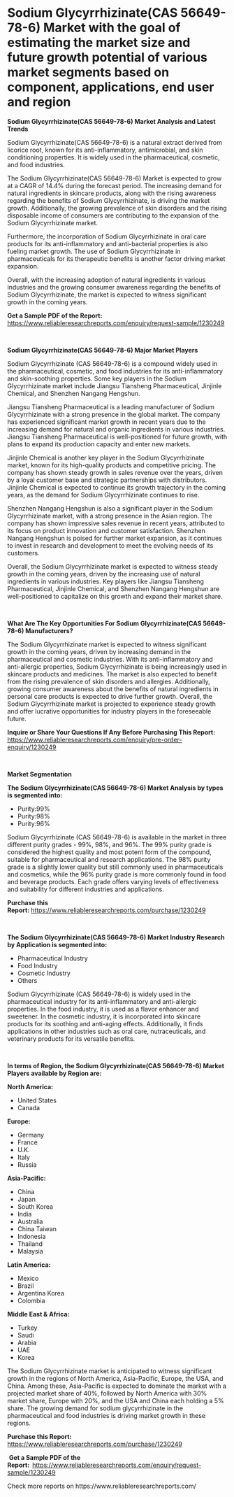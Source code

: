 <p><h1>Sodium Glycyrrhizinate(CAS 56649-78-6) Market with the goal of estimating the market size and future growth potential of various market segments based on component, applications, end user and region</h1></p><p><strong>Sodium Glycyrrhizinate(CAS 56649-78-6) Market Analysis and Latest Trends</strong></p>
<p><p>Sodium Glycyrrhizinate(CAS 56649-78-6) is a natural extract derived from licorice root, known for its anti-inflammatory, antimicrobial, and skin conditioning properties. It is widely used in the pharmaceutical, cosmetic, and food industries.</p><p>The Sodium Glycyrrhizinate(CAS 56649-78-6) Market is expected to grow at a CAGR of 14.4% during the forecast period. The increasing demand for natural ingredients in skincare products, along with the rising awareness regarding the benefits of Sodium Glycyrrhizinate, is driving the market growth. Additionally, the growing prevalence of skin disorders and the rising disposable income of consumers are contributing to the expansion of the Sodium Glycyrrhizinate market.</p><p>Furthermore, the incorporation of Sodium Glycyrrhizinate in oral care products for its anti-inflammatory and anti-bacterial properties is also fueling market growth. The use of Sodium Glycyrrhizinate in pharmaceuticals for its therapeutic benefits is another factor driving market expansion.</p><p>Overall, with the increasing adoption of natural ingredients in various industries and the growing consumer awareness regarding the benefits of Sodium Glycyrrhizinate, the market is expected to witness significant growth in the coming years.</p></p>
<p><strong>Get a Sample PDF of the Report:&nbsp;</strong> <a href="https://www.reliableresearchreports.com/enquiry/request-sample/1230249">https://www.reliableresearchreports.com/enquiry/request-sample/1230249</a></p>
<p>&nbsp;</p>
<p><strong>Sodium Glycyrrhizinate(CAS 56649-78-6) Major Market Players</strong></p>
<p><p>Sodium Glycyrrhizinate (CAS 56649-78-6) is a compound widely used in the pharmaceutical, cosmetic, and food industries for its anti-inflammatory and skin-soothing properties. Some key players in the Sodium Glycyrrhizinate market include Jiangsu Tiansheng Pharmaceutical, Jinjinle Chemical, and Shenzhen Nangang Hengshun.</p><p>Jiangsu Tiansheng Pharmaceutical is a leading manufacturer of Sodium Glycyrrhizinate with a strong presence in the global market. The company has experienced significant market growth in recent years due to the increasing demand for natural and organic ingredients in various industries. Jiangsu Tiansheng Pharmaceutical is well-positioned for future growth, with plans to expand its production capacity and enter new markets.</p><p>Jinjinle Chemical is another key player in the Sodium Glycyrrhizinate market, known for its high-quality products and competitive pricing. The company has shown steady growth in sales revenue over the years, driven by a loyal customer base and strategic partnerships with distributors. Jinjinle Chemical is expected to continue its growth trajectory in the coming years, as the demand for Sodium Glycyrrhizinate continues to rise.</p><p>Shenzhen Nangang Hengshun is also a significant player in the Sodium Glycyrrhizinate market, with a strong presence in the Asian region. The company has shown impressive sales revenue in recent years, attributed to its focus on product innovation and customer satisfaction. Shenzhen Nangang Hengshun is poised for further market expansion, as it continues to invest in research and development to meet the evolving needs of its customers.</p><p>Overall, the Sodium Glycyrrhizinate market is expected to witness steady growth in the coming years, driven by the increasing use of natural ingredients in various industries. Key players like Jiangsu Tiansheng Pharmaceutical, Jinjinle Chemical, and Shenzhen Nangang Hengshun are well-positioned to capitalize on this growth and expand their market share.</p></p>
<p>&nbsp;</p>
<p><strong>What Are The Key Opportunities For Sodium Glycyrrhizinate(CAS 56649-78-6) Manufacturers?</strong></p>
<p><p>The Sodium Glycyrrhizinate market is expected to witness significant growth in the coming years, driven by increasing demand in the pharmaceutical and cosmetic industries. With its anti-inflammatory and anti-allergic properties, Sodium Glycyrrhizinate is being increasingly used in skincare products and medicines. The market is also expected to benefit from the rising prevalence of skin disorders and allergies. Additionally, growing consumer awareness about the benefits of natural ingredients in personal care products is expected to drive further growth. Overall, the Sodium Glycyrrhizinate market is projected to experience steady growth and offer lucrative opportunities for industry players in the foreseeable future.</p></p>
<p><strong>Inquire or Share Your Questions If Any Before Purchasing This Report:</strong> <a href="https://www.reliableresearchreports.com/enquiry/pre-order-enquiry/1230249">https://www.reliableresearchreports.com/enquiry/pre-order-enquiry/1230249</a></p>
<p>&nbsp;</p>
<p><strong>Market Segmentation</strong></p>
<p><strong>The Sodium Glycyrrhizinate(CAS 56649-78-6) Market Analysis by types is segmented into:</strong></p>
<p><ul><li>Purity:99%</li><li>Purity:98%</li><li>Purity:96%</li></ul></p>
<p><p>Sodium Glycyrrhizinate (CAS 56649-78-6) is available in the market in three different purity grades - 99%, 98%, and 96%. The 99% purity grade is considered the highest quality and most potent form of the compound, suitable for pharmaceutical and research applications. The 98% purity grade is a slightly lower quality but still commonly used in pharmaceuticals and cosmetics, while the 96% purity grade is more commonly found in food and beverage products. Each grade offers varying levels of effectiveness and suitability for different industries and applications.</p></p>
<p><strong>Purchase this Report:&nbsp;</strong><a href="https://www.reliableresearchreports.com/purchase/1230249">https://www.reliableresearchreports.com/purchase/1230249</a></p>
<p>&nbsp;</p>
<p><strong>The Sodium Glycyrrhizinate(CAS 56649-78-6) Market Industry Research by Application is segmented into:</strong></p>
<p><ul><li>Pharmaceutical Industry</li><li>Food Industry</li><li>Cosmetic Industry</li><li>Others</li></ul></p>
<p><p>Sodium Glycyrrhizinate (CAS 56649-78-6) is widely used in the pharmaceutical industry for its anti-inflammatory and anti-allergic properties. In the food industry, it is used as a flavor enhancer and sweetener. In the cosmetic industry, it is incorporated into skincare products for its soothing and anti-aging effects. Additionally, it finds applications in other industries such as oral care, nutraceuticals, and veterinary products for its versatile benefits.</p></p>
<p>&nbsp;</p>
<p><strong>In terms of Region, the Sodium Glycyrrhizinate(CAS 56649-78-6) Market Players available by Region are:</strong></p>
<p>
    <p> <strong> North America: </strong>
        <ul>
            <li>United States</li>
            <li>Canada</li>
        </ul>
        </p> 
    <p> <strong> Europe: </strong>
        <ul>
            <li>Germany</li>
            <li>France</li>
            <li>U.K.</li>
            <li>Italy</li>
            <li>Russia</li>
        </ul>
        </p> 
    <p> <strong> Asia-Pacific: </strong>
        <ul>
            <li>China</li>
            <li>Japan</li>
            <li>South Korea</li>
            <li>India</li>
            <li>Australia</li>
            <li>China Taiwan</li>
            <li>Indonesia</li>
            <li>Thailand</li>
            <li>Malaysia</li>
        </ul>
        </p> 
    <p> <strong> Latin America: </strong>
        <ul>
            <li>Mexico</li>
            <li>Brazil</li>
            <li>Argentina Korea</li>
            <li>Colombia</li>
        </ul>
        </p> 
    <p> <strong> Middle East & Africa: </strong>
        <ul>
            <li>Turkey</li>
            <li>Saudi</li>
            <li>Arabia</li>
            <li>UAE</li>
            <li>Korea</li>
        </ul>
    </p>
    </p>
<p><p>The Sodium Glycyrrhizinate market is anticipated to witness significant growth in the regions of North America, Asia-Pacific, Europe, the USA, and China. Among these, Asia-Pacific is expected to dominate the market with a projected market share of 40%, followed by North America with 30% market share, Europe with 20%, and the USA and China each holding a 5% share. The growing demand for sodium glycyrrhizinate in the pharmaceutical and food industries is driving market growth in these regions.</p></p>
<p><strong>Purchase this Report: </strong><a href="https://www.reliableresearchreports.com/purchase/1230249">https://www.reliableresearchreports.com/purchase/1230249</a></p>
<p>&nbsp;<strong>Get a Sample PDF of the Report:&nbsp;&nbsp;</strong><a href="https://www.reliableresearchreports.com/enquiry/request-sample/1230249">https://www.reliableresearchreports.com/enquiry/request-sample/1230249</a></p>
<p><strong></strong></p>
<p>Check more reports on https://www.reliableresearchreports.com/</p>